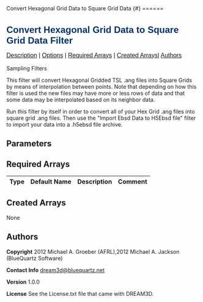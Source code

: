 <html>
<head>
<meta name="qrichtext" content="1" />
<style type="text/css">
h1.pHeading1 { color: #003366; font-family: Arial, Verdana, Helvetica, sans-serif; font-size: x-large; font-weight: bold; text-align: left }
h2.pHeading2 { color: #003366; font-family: Arial, Verdana, Helvetica, sans-serif; font-size: large; font-weight: bold; text-align: left }
p.pBody { font-family: Arial, Verdana, Helvetica, sans-serif; font-size: medium; text-align: left }
p.pCellBody { font-family: Arial, Verdana, Helvetica, sans-serif; font-size: medium; text-align: left }
</style>Convert Hexagonal Grid Data to Square Grid Data {#}
======
<h1 class="pHeading1">Convert Hexagonal Grid Data to Square Grid Data Filter</h1>
<p class="pCellBody">
<a href="../SamplingFilters/Hex2SqrConverter.html#wp2">Description</a> | <a href="../SamplingFilters/Hex2SqrConverter.html#wp3">Options</a> | <a href="../SamplingFilters/Hex2SqrConverter.html#wp4">Required Arrays</a> | <a href="../SamplingFilters/Hex2SqrConverter.html#wp5">Created Arrays</a>| <a href="../SamplingFilters/Hex2SqrConverter.html#wp1">Authors</a> 

Sampling Filters

This filter will convert Hexagonal Gridded TSL .ang files into Square Grids by means of 
interpolation between points. Note that depending on how this filter is used the new
files may have more or less rows of data and that some data may be interpolated based on
its neighbor data.

Run this filter by itself in order to convert all of your Hex Grid .ang files into square
grid .ang files. Then use the "Import Ebsd Data to H5Ebsd file" filter to import your data
into a .h5ebsd file archive.


## Parameters ##

## Required Arrays ##

| Type | Default Name | Description | Comment |
|------|--------------|-------------|---------|

## Created Arrays ##
None

## Authors ##

**Copyright** 2012 Michael A. Groeber (AFRL),2012 Michael A. Jackson (BlueQuartz Software)

**Contact Info** dream3d@bluequartz.net

**Version** 1.0.0

**License**  See the License.txt file that came with DREAM3D.



